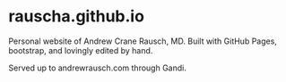 rauscha.github.io
=================

Personal website of Andrew Crane Rausch, MD.
Built with GitHub Pages, bootstrap, and lovingly edited by hand.

Served up to andrewrausch.com through Gandi.
